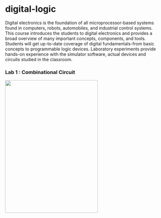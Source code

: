 # digital-logic
Digital electronics is the foundation of all microprocessor-based systems found in computers, robots, automobiles, and industrial control systems. This course introduces the students to digital electronics and provides a broad overview of many important concepts, components, and tools. Students will get up-to-date coverage of digital fundamentals-from basic concepts to programmable logic devices. Laboratory experiments provide hands-on experience with the simulator software, actual devices and circuits studied in the classroom.

### Lab 1 : Combinational Circuit
<img src="https://github.com/frraahn/Digital-Logic/assets/147979222/a83fca5a-c72a-4f0b-8c6c-92e3e306fe10" width=300 height=430>
